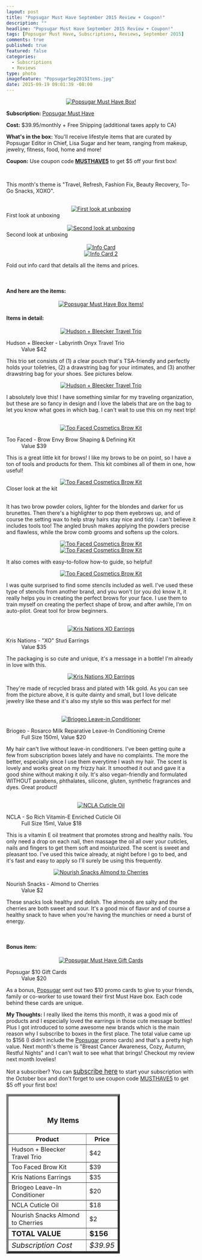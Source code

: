```yaml
---
layout: post
title: "Popsugar Must Have September 2015 Review + Coupon!"
description: ""
headline: "Popsugar Must Have September 2015 Review + Coupon!"
tags: [Popsugar Must Have, Subscriptions, Reviews, September 2015]
comments: true
published: true
featured: false
categories: 
  - Subscriptions
  - Reviews
type: photo
imagefeature: "PopsugarSep2015Items.jpg"
date: 2015-09-19 09:01:39 -08:00
---
```


<center><a href="https://musthave.popsugar.com/p/monthly-subscription?utm_source=link&utm_medium=confirmation-page&utm_campaign=referral&utm_content=u:16301514" target="_blank">
<img src="/images/PopsugarSep2015Package.jpg" border="0" style="border:none;max-width:100%;" alt="Popsugar Must Have Box!" />
</a></center>

<p><b>Subscription:</b> <a href="https://musthave.popsugar.com/p/monthly-subscription?utm_source=link&utm_medium=confirmation-page&utm_campaign=referral&utm_content=u:16301514" target="_blank">Popsugar Must Have</a></p>
<p><b>Cost:</b> $39.95/monthly + Free Shipping (additional taxes apply to CA)</p>
<p><b>What's in the box:</b> You'll receive lifestyle items that are curated by Popsugar Editor in Chief, Lisa Sugar and her team, ranging from makeup, jewelry, fitness, food, home and more!</p>
<p><b>Coupon:</b> Use coupon code <a href="https://musthave.popsugar.com/p/monthly-subscription?utm_source=link&utm_medium=confirmation-page&utm_campaign=referral&utm_content=u:16301514" target="_blank"><b>MUSTHAVE5</b></a> to get $5 off your first box!</p>
<br>

<p>This month's theme is "Travel, Refresh, Fashion Fix, Beauty Recovery, To-Go Snacks, XOXO".</p>
<br>

<center><a href="https://musthave.popsugar.com/p/monthly-subscription?utm_source=link&utm_medium=confirmation-page&utm_campaign=referral&utm_content=u:16301514" target="_blank">
<img src="/images/PopsugarSep2015OpenBox.jpg" border="0" style="border:none;max-width:100%;" alt="First look at unboxing" />
</a></center>
<figcaption>First look at unboxing</figcaption>
<br>

<center><a href="https://musthave.popsugar.com/p/monthly-subscription?utm_source=link&utm_medium=confirmation-page&utm_campaign=referral&utm_content=u:16301514" target="_blank">
<img src="/images/PopsugarSep2015OpenBox2.jpg" border="0" style="border:none;max-width:100%;" alt="Second look at unboxing" />
</a></center>
<figcaption>Second look at unboxing</figcaption>
<br>

<center><a href="https://musthave.popsugar.com/p/monthly-subscription?utm_source=link&utm_medium=confirmation-page&utm_campaign=referral&utm_content=u:16301514" target="_blank">
<img src="/images/PopsugarSep2015Info.jpg" border="0" style="border:none;max-width:100%;" alt="Info Card" />
</a></center>
<center><a href="https://musthave.popsugar.com/p/monthly-subscription?utm_source=link&utm_medium=confirmation-page&utm_campaign=referral&utm_content=u:16301514" target="_blank">
<img src="/images/PopsugarSep2015Info2.jpg" border="0" style="border:none;max-width:100%;" alt="Info Card 2" />
</a></center>
<p>Fold out info card that details all the items and prices.</p>
<br>

<H4>And here are the items:</H4>
<center><a href="https://musthave.popsugar.com/p/monthly-subscription?utm_source=link&utm_medium=confirmation-page&utm_campaign=referral&utm_content=u:16301514" target="_blank">
<img src="/images/PopsugarSep2015Items.jpg" border="0" style="border:none;max-width:100%;" alt="Popsugar Must Have Box Items!" />
</a></center>

<H4>Items in detail:</H4>

<center><a href="https://musthave.popsugar.com/p/monthly-subscription?utm_source=link&utm_medium=confirmation-page&utm_campaign=referral&utm_content=u:16301514" target="_blank">
<img src="/images/PopsugarSep2015Bag.jpg" border="0" style="border:none;max-width:100%;" alt="Hudson + Bleecker Travel Trio" />
</a></center>

<DL>
<DT>Hudson + Bleecker - Labyrinth Onyx Travel Trio</DT>
<DD>Value $42</DD>
</DL>

<p>This trio set consists of (1) a clear pouch that's TSA-friendly and perfectly holds your toiletries, (2) a drawstring bag for your intimates, and (3) another drawstring bag for your shoes. See pictures below.</p>

<center><a href="https://musthave.popsugar.com/p/monthly-subscription?utm_source=link&utm_medium=confirmation-page&utm_campaign=referral&utm_content=u:16301514" target="_blank">
<img src="/images/PopsugarSep2015BagCollage.jpg" border="0" style="border:none;max-width:100%;" alt="Hudson + Bleecker Travel Trio" />
</a></center>

<p>I absolutely love this! I have something similar for my traveling organization, but these are so fancy in design and I love the labels that are on the bag to let you know what goes in which bag. I can't wait to use this on my next trip!</p>

<br>

<center><a href="https://musthave.popsugar.com/p/monthly-subscription?utm_source=link&utm_medium=confirmation-page&utm_campaign=referral&utm_content=u:16301514" target="_blank">
<img src="/images/PopsugarSep2015BrowCollage.jpg" border="0" style="border:none;max-width:100%;" alt="Too Faced Cosmetics Brow Kit" />
</a></center>

<DL>
<DT>Too Faced - Brow Envy Brow Shaping & Defining Kit</DT>
<DD>Value $39</DD>
</DL>

<p>This is a great little kit for brows! I like my brows to be on point, so I have a ton of tools and products for them. This kit combines all of them in one, how useful!</p>

<center><a href="https://musthave.popsugar.com/p/monthly-subscription?utm_source=link&utm_medium=confirmation-page&utm_campaign=referral&utm_content=u:16301514" target="_blank">
<img src="/images/PopsugarSep2015Brow2.jpg" border="0" style="border:none;max-width:100%;" alt="Too Faced Cosmetics Brow Kit" />
</a></center>
<figcaption>Closer look at the kit</figcaption>
<br>

<p>It has two brow powder colors, lighter for the blondes and darker for us brunettes. Then there's a highlighter to pop them eyebrows up, and of course the setting wax to help stray hairs stay nice and tidy. I can't believe it includes tools too! The angled brush makes applying the powders precise and flawless, while the brow comb grooms and softens up the colors.</p>

<center><a href="https://musthave.popsugar.com/p/monthly-subscription?utm_source=link&utm_medium=confirmation-page&utm_campaign=referral&utm_content=u:16301514" target="_blank">
<img src="/images/PopsugarSep2015Brow3.jpg" border="0" style="border:none;max-width:100%;" alt="Too Faced Cosmetics Brow Kit" />
</a></center>

<center><a href="https://musthave.popsugar.com/p/monthly-subscription?utm_source=link&utm_medium=confirmation-page&utm_campaign=referral&utm_content=u:16301514" target="_blank">
<img src="/images/PopsugarSep2015Brow4.jpg" border="0" style="border:none;max-width:100%;" alt="Too Faced Cosmetics Brow Kit" />
</a></center>

<p>It also comes with easy-to-follow how-to guide, so helpful!</p>

<center><a href="https://musthave.popsugar.com/p/monthly-subscription?utm_source=link&utm_medium=confirmation-page&utm_campaign=referral&utm_content=u:16301514" target="_blank">
<img src="/images/PopsugarSep2015Brow5.jpg" border="0" style="border:none;max-width:100%;" alt="Too Faced Cosmetics Brow Kit" />
</a></center>

<p>I was quite surprised to find some stencils included as well. I've used these type of stencils from another brand, and you won't (or you do) know it, it really helps you in creating the perfect brows for your face. I use them to train myself on creating the perfect shape of brow, and after awhile, I'm on auto-pilot. Great tool for brow beginners.</p>
<br>

<center><a href="https://musthave.popsugar.com/p/monthly-subscription?utm_source=link&utm_medium=confirmation-page&utm_campaign=referral&utm_content=u:16301514" target="_blank">
<img src="/images/PopsugarSep2015Earrings.jpg" border="0" style="border:none;max-width:100%;" alt="Kris Nations XO Earrings" />
</a></center>

<DL>
<DT>Kris Nations - "XO" Stud Earrings</DT>
<DD>Value $35</DD>
</DL>

<p>The packaging is so cute and unique, it's a message in a bottle! I'm already in love with this.</p>

<center><a href="https://musthave.popsugar.com/p/monthly-subscription?utm_source=link&utm_medium=confirmation-page&utm_campaign=referral&utm_content=u:16301514" target="_blank">
<img src="/images/PopsugarSep2015Earrings2.jpg" border="0" style="border:none;max-width:100%;" alt="Kris Nations XO Earrings" />
</a></center>

<p>They're made of recycled brass and plated with 14k gold. As you can see from the picture above, it is quite dainty and small, but I love delicate jewelry like these and it's also my style so this was perfect for me!</p>

<br>

<center><a href="https://musthave.popsugar.com/p/monthly-subscription?utm_source=link&utm_medium=confirmation-page&utm_campaign=referral&utm_content=u:16301514" target="_blank">
<img src="/images/PopsugarSep2015Hair.jpg" border="0" style="border:none;max-width:100%;" alt="Briogeo Leave-in Conditioner" />
</a></center>

<DL>
<DT>Briogeo - Rosarco Milk Reparative Leave-In Conditioning Creme</DT>
<DD>Full Size 150ml, Value $20</DD>
</DL>

<p>My hair can't live without leave-in conditioners. I've been getting quite a few from subscription boxes lately and have no complaints. The more the better, especially since I use them everytime I wash my hair. The scent is lovely and works great on my frizzy hair. It smoothed it out and gave it a good shine without making it oily. It's also vegan-friendly and formulated WITHOUT parabens, phthalates, silicone, gluten, synthetic fragrances and dyes. Great product!</p>
<br>

<center><a href="https://musthave.popsugar.com/p/monthly-subscription?utm_source=link&utm_medium=confirmation-page&utm_campaign=referral&utm_content=u:16301514" target="_blank">
<img src="/images/PopsugarSep2015Nail.jpg" border="0" style="border:none;max-width:100%;" alt="NCLA Cuticle Oil" />
</a></center>

<DL>
<DT>NCLA - So Rich Vitamin-E Enriched Cuticle Oil</DT>
<DD>Full Size 15ml, Value $18</DD>
</DL>

<p>This is a vitamin E oil treatment that promotes strong and healthy nails. You only need a drop on each nail, then massage the oil all over your cuticles, nails and fingers to get them soft and moisturized. The scent is sweet and pleasant too. I've used this twice already, at night before I go to bed, and it's fast and easy to apply so I'll surely be using this frequently.</p>

<center><a href="https://musthave.popsugar.com/p/monthly-subscription?utm_source=link&utm_medium=confirmation-page&utm_campaign=referral&utm_content=u:16301514" target="_blank">
<img src="/images/PopsugarSep2015Snack.jpg" border="0" style="border:none;max-width:100%;" alt="Nourish Snacks Almond to Cherries" />
</a></center>

<DL>
<DT>Nourish Snacks - Almond to Cherries</DT>
<DD>Value $2</DD>
</DL>

<p>These snacks look healthy and delish. The almonds are salty and the cherries are both sweet and sour. It's a good mix of flavor and of course a healthy snack to have when you're having the munchies or need a burst of energy.</p>

<br>

<H4><i class="icon-gift"></i> Bonus item:</H4>

<center><a href="https://musthave.popsugar.com/p/monthly-subscription?utm_source=link&utm_medium=confirmation-page&utm_campaign=referral&utm_content=u:16301514" target="_blank">
<img src="/images/PopsugarSep2015GiftCard.jpg" border="0" style="border:none;max-width:100%;" alt="Popsugar Must Have Gift Cards" />
</a></center>

<DL>
<DT>Popsugar $10 Gift Cards</DT>
<DD>Value $20</DD>
</DL>

<p>As a bonus, <a href="https://musthave.popsugar.com/p/monthly-subscription?utm_source=link&utm_medium=confirmation-page&utm_campaign=referral&utm_content=u:16301514" target="_blank">Popsugar</a> sent out two $10 promo cards to give to your friends, family or co-worker to use toward their first Must Have box. Each code behind these cards are unique. </p>

<p><i class="icon-exclamation-sign"></i><b> My Thoughts:</b> I really liked the items this month, it was a good mix of products and I especially loved the earrings in those cute message bottles! Plus I got introduced to some awesome new brands which is the main reason why I subscribe to boxes in the first place. The total value came up to $156 (I didn't include the <a href="https://musthave.popsugar.com/p/monthly-subscription?utm_source=link&utm_medium=confirmation-page&utm_campaign=referral&utm_content=u:16301514" target="_blank">Popsugar</a> promo cards) and that's a pretty high value. Next month's theme is "Breast Cancer Awareness, Cozy, Autumn, Restful Nights" and I can't wait to see what that brings! Checkout my review next month lovelies!</p>

<p>Not a subscriber? You can <a href="https://musthave.popsugar.com/p/monthly-subscription?utm_source=link&utm_medium=confirmation-page&utm_campaign=referral&utm_content=u:16301514" target="_blank"><big>subscribe here</big></a> to start your subscription with the October box and don't forget to use coupon code <a href="https://musthave.popsugar.com/p/monthly-subscription?utm_source=link&utm_medium=confirmation-page&utm_campaign=referral&utm_content=u:16301514" target="_blank">MUSTHAVE5</a> to get $5 off your first box!</p>

<TABLE  BORDER="5" style="width:60%">
   <TR>
      <TH COLSPAN="2">
         <H3><BR><center>My Items</center></H3>
      </TH>
   </TR>
      <TH>Product</TH>
      <TH>Price</TH>
  <TR>
      <TD>Hudson + Bleecker Travel Trio</TD>
      <TD>$42</TD>
   </TR>
   <TR>
      <TD>Too Faced Brow Kit</TD>
      <TD>$39</TD>
   </TR>
    <TR>
      <TD>Kris Nations Earrings</TD>
      <TD>$35</TD>
   </TR>
    <TR>
      <TD>Briogeo Leave-In Conditioner</TD>
      <TD>$20</TD>
   </TR>
    <TR>
      <TD>NCLA Cuticle Oil</TD>
      <TD>$18</TD>
   </TR>
   <TR>
      <TD>Nourish Snacks Almond to Cherries</TD>
      <TD>$2</TD>
   </TR>
   <TR>
      <TD><b><big>TOTAL VALUE</big></b></TD>
      <TD><b><big>$156</big></b></TD>
   </TR>
   <TR>
      <TD><i><big>Subscription Cost</big></i></TD>
      <TD><i><big>$39.95</big></i></TD>
   </TR>
</TABLE>
